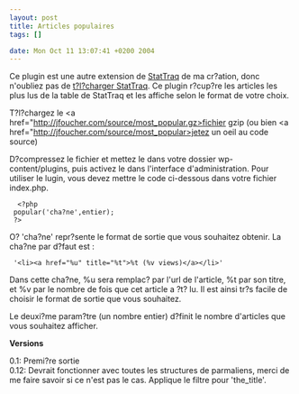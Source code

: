 ```yaml
--- 
layout: post
title: Articles populaires
tags: []

date: Mon Oct 11 13:07:41 +0200 2004
---
```



Ce plugin est une autre extension de <a href="http://randypeterman.com/StatTraq">StatTraq</a> de ma cr?ation, donc n'oubliez pas de <a href="http://randypeterman.com/StatTraq/index.php?p=14">t?l?charger StatTraq</a>. Ce plugin r?cup?re les articles les plus lus de la table de StatTraq et les affiche selon le format de votre choix.

T?l?chargez le <a href="http://jfoucher.com/source/most_popular.gz>fichier gzip</a> (ou bien <a href="http://jfoucher.com/source/most_popular>jetez un oeil au code source</a>)

D?compressez le fichier et mettez le dans votre dossier wp-content/plugins, puis activez le dans l'interface d'administration.
Pour utiliser le lugin, vous devez mettre le code ci-dessous dans votre fichier index.php.

      <?php 
     popular('cha?ne',entier);
     ?>

O? 'cha?ne' repr?sente le format de sortie que vous souhaitez obtenir. La cha?ne par d?faut est :

     '<li><a href="%u" title="%t">%t (%v views)</a></li>'

Dans cette cha?ne, %u sera remplac? par l'url de l'article, %t par son titre, et %v par le nombre de fois que cet article a ?t? lu. Il est ainsi tr?s facile de choisir le format de sortie que vous souhaitez.

Le deuxi?me param?tre (un nombre entier) d?finit le nombre d'articles que vous souhaitez afficher.

<strong>Versions</strong>

0.1: Premi?re sortie<br />
0.12: Devrait fonctionner avec toutes les structures de parmaliens, merci de me faire savoir si ce n'est pas le cas. Applique le filtre pour 'the_title'.
